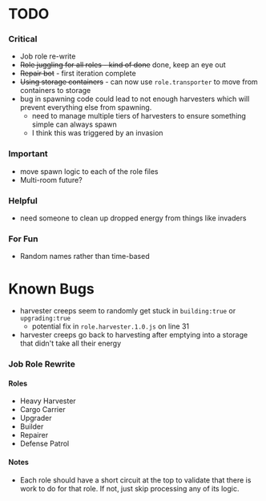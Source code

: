 # TODO

### Critical
* Job role re-write
* ~~Role juggling for all roles - kind of done~~ done, keep an eye out 
* ~~Repair bot~~ - first iteration complete
* ~~Using storage containers~~ - can now use `role.transporter` to move from containers to storage
* bug in spawning code could lead to not enough harvesters which will prevent everything else from spawning.
  * need to manage multiple tiers of harvesters to ensure something simple can always spawn
  * I think this was triggered by an invasion

### Important
* move spawn logic to each of the role files
* Multi-room future?

### Helpful
* need someone to clean up dropped energy from things like invaders

### For Fun
* Random names rather than time-based

# Known Bugs
* harvester creeps seem to randomly get stuck in `building:true` or `upgrading:true`
  * potential fix in `role.harvester.1.0.js` on line 31
* harvester creeps go back to harvesting after emptying into a storage that didn't take all their energy


### Job Role Rewrite
#### Roles
* Heavy Harvester
* Cargo Carrier
* Upgrader
* Builder
* Repairer
* Defense Patrol

#### Notes
* Each role should have a short circuit at the top to validate that there is work to do for that role. If not, just skip processing any of its logic.